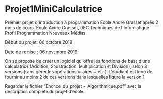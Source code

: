 # Projet1MiniCalculatrice

Premier projet d'introduction à programmation École Andre Grasset après 2 mois de cours.
École Andre Grasset, DEC Techniques de l'Informatique Profil Programmation Nouveaux Médias.

Début du projet: 06 octobre 2019

Date de remise : 06 novembre 2019

On se propose de créer un logiciel qui offre les fonctions de base d’une calculatrice (Addition, Soustraction, Multiplication et Division), selon 3 versions (sans gérer les opérations unaires + et -).
L’étudiant est tenu de fournir au moins 2 de ces versions dans lesquelles figure la version 1.

Regarder le fichier "Enonce_du_projet_-_Algorithmique.pdf" avec la description complete du projet d'école.
